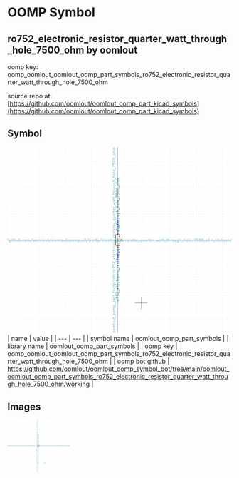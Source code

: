 # OOMP Symbol  
## ro752_electronic_resistor_quarter_watt_through_hole_7500_ohm  by oomlout  
  
oomp key: oomp_oomlout_oomlout_oomp_part_symbols_ro752_electronic_resistor_quarter_watt_through_hole_7500_ohm  
  
source repo at: [https://github.com/oomlout/oomlout_oomp_part_kicad_symbols](https://github.com/oomlout/oomlout_oomp_part_kicad_symbols)  
## Symbol  
  
[![working.png](working_600.png)](working.png)  
| name | value | 
| --- | --- | 
| symbol name | oomlout_oomp_part_symbols | 
| library name | oomlout_oomp_part_symbols | 
| oomp key | oomp_oomlout_oomlout_oomp_part_symbols_ro752_electronic_resistor_quarter_watt_through_hole_7500_ohm | 
| oomp bot github | https://github.com/oomlout/oomlout_oomp_symbol_bot/tree/main/oomlout_oomlout_oomp_part_symbols_ro752_electronic_resistor_quarter_watt_through_hole_7500_ohm/working | 
## Images  
  
[![working.png](working_140.png)](working.png)  

